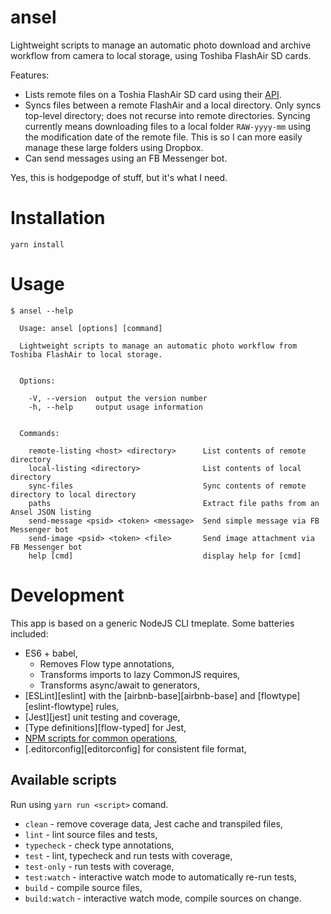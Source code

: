 # ansel

Lightweight scripts to manage an automatic photo download and archive workflow from camera to local storage, using Toshiba FlashAir SD cards.

Features:

* Lists remote files on a Toshia FlashAir SD card using their [API](https://flashair-developers.com/en/documents/api/configcgi/).
* Syncs files between a remote FlashAir and a local directory. Only syncs top-level directory; does not recurse into remote directories. Syncing currently means downloading files to a local folder `RAW-yyyy-mm` using the modification date of the remote file. This is so I can more easily manage these large folders using Dropbox.
* Can send messages using an FB Messenger bot.

Yes, this is hodgepodge of stuff, but it's what I need.

# Installation

```
yarn install
```

# Usage

```
$ ansel --help

  Usage: ansel [options] [command]

  Lightweight scripts to manage an automatic photo workflow from Toshiba FlashAir to local storage.


  Options:

    -V, --version  output the version number
    -h, --help     output usage information


  Commands:

    remote-listing <host> <directory>      List contents of remote directory
    local-listing <directory>              List contents of local directory
    sync-files                             Sync contents of remote directory to local directory
    paths                                  Extract file paths from an Ansel JSON listing
    send-message <psid> <token> <message>  Send simple message via FB Messenger bot
    send-image <psid> <token> <file>       Send image attachment via FB Messenger bot
    help [cmd]                             display help for [cmd]
```

# Development

This app is based on a generic NodeJS CLI tmeplate. Some batteries included:

+ ES6 + babel,
  + Removes Flow type annotations,
  + Transforms imports to lazy CommonJS requires,
  + Transforms async/await to generators,
+ [ESLint][eslint] with the [airbnb-base][airbnb-base] and [flowtype][eslint-flowtype] rules,
+ [Jest][jest] unit testing and coverage,
+ [Type definitions][flow-typed] for Jest,
+ [NPM scripts for common operations](#available-scripts),
+ [.editorconfig][editorconfig] for consistent file format,

## Available scripts

Run using `yarn run <script>` comand.

+ `clean` - remove coverage data, Jest cache and transpiled files,
+ `lint` - lint source files and tests,
+ `typecheck` - check type annotations,
+ `test` - lint, typecheck and run tests with coverage,
+ `test-only` - run tests with coverage,
+ `test:watch` - interactive watch mode to automatically re-run tests,
+ `build` - compile source files,
+ `build:watch` - interactive watch mode, compile sources on change.
